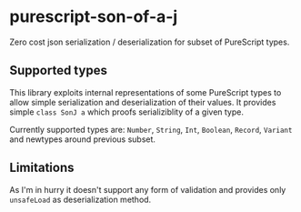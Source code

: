 # purescript-son-of-a-j

Zero cost json serialization / deserialization for subset of PureScript types.

## Supported types

This library exploits internal representations of some PureScript types to allow simple serialization and deserialization of their values.
It provides simple `class SonJ a` which proofs serializiblity of a given type.

Currently supported types are: `Number`, `String`, `Int`, `Boolean`, `Record`, `Variant` and newtypes around previous subset.

## Limitations
As I'm in hurry it doesn't support any form of validation and provides only `unsafeLoad` as deserialization method.

